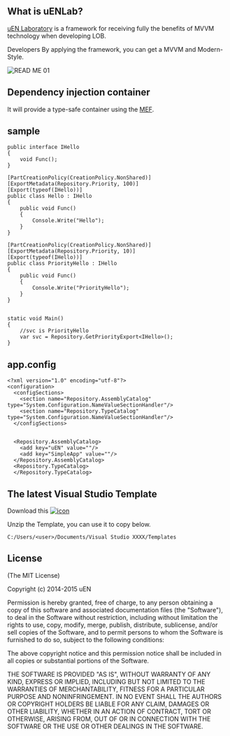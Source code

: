 ## What is uENLab?

[uEN Laboratory](http://s-ueno.github.io/) is a framework for receiving fully the benefits of MVVM technology when developing LOB.

Developers By applying the framework, you can get a MVVM and Modern-Style.


![READ ME 01](http://s-ueno.github.io/images/readme_01.PNG)


## Dependency injection container

It will provide a type-safe container using the [MEF](https://msdn.microsoft.com/library/dd460648.aspx).



## sample
```
public interface IHello
{
    void Func();
}

[PartCreationPolicy(CreationPolicy.NonShared)]
[ExportMetadata(Repository.Priority, 100)]
[Export(typeof(IHello))]
public class Hello : IHello
{
    public void Func()
    {
        Console.Write("Hello");
    }
}

[PartCreationPolicy(CreationPolicy.NonShared)]
[ExportMetadata(Repository.Priority, 10)]
[Export(typeof(IHello))]
public class PriorityHello : IHello
{
    public void Func()
    {
        Console.Write("PriorityHello");
    }
}


static void Main()
{
    //svc is PriorityHello
    var svc = Repository.GetPriorityExport<IHello>();
}
```

## app.config
```
<?xml version="1.0" encoding="utf-8"?>
<configuration>
  <configSections>
    <section name="Repository.AssemblyCatalog" type="System.Configuration.NameValueSectionHandler"/>
    <section name="Repository.TypeCatalog" type="System.Configuration.NameValueSectionHandler"/>
  </configSections>

  
  <Repository.AssemblyCatalog>
    <add key="uEN" value=""/>
    <add key="SimpleApp" value=""/>
  </Repository.AssemblyCatalog>
  <Repository.TypeCatalog>
  </Repository.TypeCatalog>
```



## The latest Visual Studio Template

Download this
<a href="http://s-ueno.github.io/additionalData/Templates.zip" rel="tooltip" title="download zip">
  <img class="social_icon" alt="icon" src="http://s-ueno.github.io/images/zippedFile.png">
</a>

Unzip the Template, you can use it to copy below.


```
C:/Users/<user>/Documents/Visual Studio XXXX/Templates
```


## License
(The MIT License)

Copyright (c) 2014-2015 uEN

Permission is hereby granted, free of charge, to any person obtaining a copy
of this software and associated documentation files (the "Software"), to deal
in the Software without restriction, including without limitation the rights
to use, copy, modify, merge, publish, distribute, sublicense, and/or sell
copies of the Software, and to permit persons to whom the Software is
furnished to do so, subject to the following conditions:

The above copyright notice and this permission notice shall be included in all
copies or substantial portions of the Software.

THE SOFTWARE IS PROVIDED "AS IS", WITHOUT WARRANTY OF ANY KIND, EXPRESS OR
IMPLIED, INCLUDING BUT NOT LIMITED TO THE WARRANTIES OF MERCHANTABILITY,
FITNESS FOR A PARTICULAR PURPOSE AND NONINFRINGEMENT. IN NO EVENT SHALL THE
AUTHORS OR COPYRIGHT HOLDERS BE LIABLE FOR ANY CLAIM, DAMAGES OR OTHER
LIABILITY, WHETHER IN AN ACTION OF CONTRACT, TORT OR OTHERWISE, ARISING FROM,
OUT OF OR IN CONNECTION WITH THE SOFTWARE OR THE USE OR OTHER DEALINGS IN THE
SOFTWARE.
